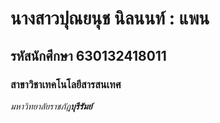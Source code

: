# นางสาวปุณยนุช นิลนนท์ : แพน

## รหัสนักศึกษา 630132418011

### สาขาวิชาเทคโนโลยีสารสนเทศ

_มหาวิทยาลัยราชภัฏ**บุรีรัมย์**_

